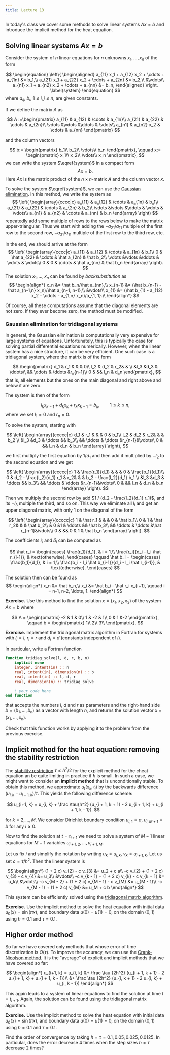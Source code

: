 ```yaml
---
title: Lecture 13
---
```


In today's class we cover some methods to solve linear systems $Ax = b$
and introduce the implicit method for the heat equation.

## Solving linear systems $Ax = b$

Consider the system of $n$ linear equations for $n$ unknowns $x_1,
\ldots, x_n$ of the form

$$
\begin{equation}
\left\{
\begin{aligned}
a_{11} x_1 + a_{12} x_2 + \cdots + a_{1n} &= b_1,\\
a_{21} x_1 + a_{22} x_2 + \cdots + a_{2n} &= b_2,\\
&\vdots\\
a_{n1} x_1 + a_{n2} x_2 + \cdots + a_{nn} &= b_n,
\end{aligned}
\right.
\label{system}
\end{equation}
$$
where $a_{ij}$, $b_i$, $1 \leq i, j \leq n$, are given constants.

If we define the matrix $A$ as

$$
A :=\begin{pmatrix}
a_{11} & a_{12} & \cdots & a_{1n}\\
a_{21} & a_{22} & \cdots & a_{2n}\\
\vdots &\vdots &\ddots & \vdots\\
a_{n1} & a_{n2} x_2 & \cdots & a_{nn}
\end{pmatrix}
$$

and the column vectors

$$
b:= \begin{pmatrix}
b_1\\
b_2\\
\vdots\\
b_n
\end{pmatrix},
\qquad
x:= \begin{pmatrix}
x_1\\
x_2\\
\vdots\\
x_n
\end{pmatrix},
$$
we can write the system $\eqref{system}$ in a compact form
$$
Ax = b.
$$
Here $Ax$ is the matrix product of the $n\times n$-matrix $A$ and the
column vector $x$.

To solve the system $\eqref{system}$, we can use the [Gaussian
elimination](https://en.wikipedia.org/wiki/Gaussian_elimination). In
this method, we write the system as
$$
\left(
\begin{array}{cccc|c}
a_{11} & a_{12} & \cdots & a_{1n} & b_1\\
a_{21} & a_{22} & \cdots & a_{2n} & b_2\\
\vdots &\vdots &\ddots & \vdots & \vdots\\
a_{n1} & a_{n2} & \cdots & a_{nn} & b_n
\end{array}
\right)
$$
repeatedly add some multiple of rows to the rows below to make the
matrix upper-triangular. Thus we start with adding the $-a_{21}/a_{11}$
multiple of the first row to the second row, $-a_{31}/a_{11}$ multiple of
the first row to the third row, etc.

In the end, we should arrive at the form
$$
\left(
\begin{array}{cccc|c}
a_{11} & a_{12} & \cdots & a_{1n} & b_1\\
0 & \hat a_{22} & \cdots & \hat a_{2n} & \hat b_2\\
\vdots &\vdots &\ddots & \vdots & \vdots\\
0 & 0 & \cdots & \hat a_{nn} & \hat b_n
\end{array}
\right).
$$
The solution $x_1, \ldots, x_n$ can be found by _backsubstitution_ as
$$
\begin{align*}
x_n &= \hat b_n/\hat a_{nn},\\
x_{n-1} &= (\hat b_{n-1} - \hat a_{n-1,n} x_n)/\hat a_{n-1, n-1},\\
&\vdots\\
x_{1} &= (\hat b_{1} - a_{12} x_2 - \cdots - a_{1,n} x_n)/a_{1, 1}.\\
\end{align*}
$$

Of course, all these computations assume that the diagonal elements are
not zero. If they ever become zero, the method must be modified.

### Gaussian elimination for tridiagonal systems

In general, the Gaussian elimination is computationally very expensive
for large systems of equations. Unfortunately, this is typically the
case for solving partial differential equations numerically. However,
when the linear system has a nice structure, it can be very efficient.
One such case is a tridiagonal system, where the matrix is of the form

$$
\begin{pmatrix}
d_1 & r_1 & & & 0\\
l_2 & d_2 & r_2& &  \\
&l_3 &d_3 & \ddots\\
&& \ddots & \ddots &r_{n-1}\\
0 & && l_n & d_n
\end{pmatrix},
$$
that is, all elements but the ones on the main diagonal and right above
and below it are zero.

The system is then of the form

$$
l_k x_{k -1} + d_k x_k + r_k x_{k+1} = b_k, \qquad 1 \leq k \leq n,
$$
where we set $l_1 = 0$ and $r_n = 0$.

To solve the system, starting with

$$
\left(
\begin{array}{ccccc|c}
d_1 & r_1 & & & 0 & b_1\\
l_2 & d_2 & r_2& &  & b_2 \\
&l_3 &d_3 & \ddots && b_3\\
&& \ddots & \ddots &r_{n-1}&\vdots\\
0 & && l_n & d_n & b_n
\end{array}
\right),
$$

we first multiply the first equation by $1/d_1$ and then add it multiplied by
$-l_2$ to the second equation and we get

$$
\left(
\begin{array}{ccccc|c}
1 & \frac{r_1}{d_1} & & & 0 & \frac{b_1}{d_1}\\
0 & d_2 - \frac{l_2}{d_1} r_1 & r_2& &  & b_2 - \frac{l_2}{d_1} b_1 \\
&l_3 &d_3 & \ddots && b_3\\
&& \ddots & \ddots &r_{n-1}&\vdots\\
0 & && l_n & d_n & b_n
\end{array}
\right).
$$

Then we multiply the second row by add $1 / (d_2 - \frac{l_2}{d_1}
r_1)$, and its $-l_3$ multiple
the third, and so on. This way we eliminate all $l_i$ and
get an upper diagonal matrix, with only $1$ on the diagonal of the form

$$
\left(
\begin{array}{ccccc|c}
1 & \hat r_1 & & & 0 & \hat b_1\\
0 & 1 & \hat r_2& &  & \hat b_2\\
& 0 &1 & \ddots && \hat b_3\\
&& \ddots & \ddots &\hat r_{n-1}&\vdots\\
0 & && 0 & 1 & \hat b_n
\end{array}
\right).
$$

The coefficients $\hat r_i$ and $\hat b_i$ can be computed as

$$
\hat r_i =
\begin{cases}
\frac{r_1}{d_1}, & i = 1,\\
\frac{r_i}{d_i - l_i \hat r_{i-1}}, & \text{otherwise},
\end{cases}
\qquad
\hat b_i =
\begin{cases}
\frac{b_1}{d_1}, & i = 1,\\
\frac{b_i - l_i \hat b_{i-1}}{d_i - l_i \hat r_{i-1}}, & \text{otherwise}.
\end{cases}
$$

The solution then can be found as
$$
\begin{align*}
x_n &= \hat b_n,\\
x_i &= \hat b_i - \hat r_i x_{i+1}, \qquad i = n-1, n-2, \ldots, 1.
\end{align*}
$$

__Exercise.__ Use this method to find the solution $x = (x_1, x_2, x_3)$ of the system $Ax =
b$ where

$$
A =
\begin{pmatrix}
-2 & 1 & 0\\
1 & -2 & 1\\
0 & 1 &-2
\end{pmatrix},
\qquad
b =
\begin{pmatrix}
1\\
2\\
3\\
\end{pmatrix}.
$$

__Exercise.__ Implement the tridiagonal matrix algorithm in Fortran for systems
with $l_i = l$, $r_i = r$ and $d_i = d$ (constants independent of $i$).

In particular, write a Fortran function

```fortran
function tridiag_solve(l, d, r, b, n)
    implicit none
    integer, intent(in) :: n
    real, intent(in), dimension(n) :: b
    real, intent(in) :: l, d, r
    real, dimension(n) :: tridiag_solve

    ! your code here
end function
```

that accepts the numbers $l$, $d$ and $r$ as parameters and the
right-hand side $b = (b_1, \ldots, b_n)$ as a vector with length $n$, and returns the
solution vector $x = (x_1, \ldots, x_n)$.

Check that this function works by applying it to the problem from the
previous exercise.


## Implicit method for the heat equation: removing the stability restriction

The [stability
restriction](lec09.html#stability-of-the-explicit-finite-difference-scheme) $\tau ≤ h^2/2$ for the explicit method for the
cheat equation an be quite limiting in practice
if $h$ is small. In such a case, we might want to consider an __implicit
method__ that is unconditionally stable. To obtain this method, we
approximate $u_t(x_k, t_i)$ by the backwards difference $(u_{i,k} -
u_{i-1,k})/\tau$. This yields the following difference scheme:

$$
u_{i+1, k} = u_{i, k} + \frac \tau{h^2} (u_{i + 1, k + 1} - 2 u_{i + 1, k} + u_{i + 1, k - 1}).
$$

for $k = 2, \ldots, M$.
We consider Dirichlet boundary condition $u_{i, 1} = a$, $u_{i, M + 1} =
b$ for any $i ≥ 0$.

Now to find the solution at $t = t_{i+1}$ we need to solve a system of
$M - 1$ linear equations for $M - 1$ variables $u_{i + 1, 2}, \ldots, u_{i + 1, M}$.

Let us fix $i$ and simplify the notation by writing $u_k = u_{i,k}$,
$v_k = u_{i + 1,k}$. Let us set $c = \tau / h^2$. Then the linear system is

$$
\begin{align*}
(1 + 2 c) v_{2} - c v_{3} &= u_2 + c a\\
-c v_{2} + (1 + 2 c) v_{3} - c v_{4} &= u_3\\
&\vdots\\
-c v_{k - 1} + (1 + 2 c) v_{k} - c v_{k + 1} &= u_k\\
&\vdots\\
-c v_{M - 2} + (1 + 2 c) v_{M - 1} - c v_{M} &= u_{M - 1}\\
-c v_{M - 1} + (1 + 2 c) v_{M} &= u_M + c b
\end{align*}
$$

This system can be efficiently solved using the [tridiagonal matrix
algorithm](#gaussian-elimination-for-tridiagonal-systems).

__Exercise.__ Use the implicit method to solve the heat equation with
initial data $u_0(x) = \sin(\pi x)$, and boundary data $u(0) = u(1) =
0$, on the domain $(0,1)$ using $h = 0.1$ and $\tau  = 0.1$.

## Higher order method

So far we have covered only methods that whose error of time
discretization is $O(\tau)$. To improve the accuracy, we can use the
[Crank-Nicolson
method](https://en.wikipedia.org/wiki/Crank%E2%80%93Nicolson_method). It
is the "average" of explicit and implicit methods that we have covered
so far:

$$
\begin{align*}
u_{i+1, k} = u_{i, k} &+ \frac \tau {2h^2} (u_{i + 1, k + 1} - 2 u_{i + 1, k} + u_{i + 1, k - 1})\\
                      &+ \frac \tau {2h^2} (u_{i, k + 1} - 2 u_{i, k} + u_{i,  k - 1})
\end{align*}
$$

This again leads to a system of linear equations to find the solution at
time $t = t_{i+1}$. Again, the solution can be found using the
tridiagonal matrix algorithm.

__Exercise.__ Use the implicit method to solve the heat equation with
initial data $u_0(x) = \sin(\pi x)$, and boundary data $u(0) = u(1) =
0$, on the domain $(0,1)$ using $h = 0.1$ and $\tau  = 0.1$.

Find the order of convergence by taking $h = \tau = 0.1, 0.05, 0.025,
0.0125$. In particular, does the error decrease $4$ times when the step
  sizes $h = \tau$ decrease $2$ times?

